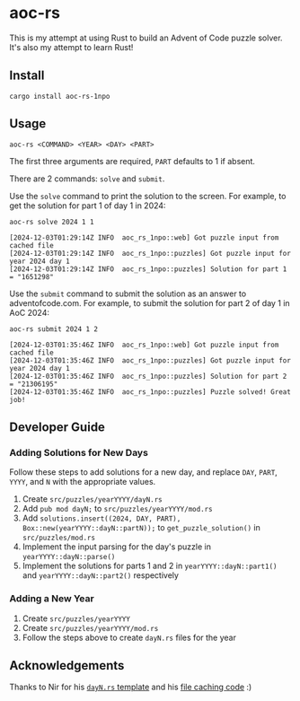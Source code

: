 # aoc-rs
This is my attempt at using Rust to build an Advent of Code puzzle solver. It's also my attempt to learn Rust!

## Install
```console
cargo install aoc-rs-1npo
```

## Usage
```console
aoc-rs <COMMAND> <YEAR> <DAY> <PART>
```

The first three arguments are required, `PART` defaults to 1 if absent.

There are 2 commands: `solve` and `submit`.

Use the `solve` command to print the solution to the screen. For example, to get the solution for part 1 of day 1 in 2024:

```console
aoc-rs solve 2024 1 1
```
```console
[2024-12-03T01:29:14Z INFO  aoc_rs_1npo::web] Got puzzle input from cached file
[2024-12-03T01:29:14Z INFO  aoc_rs_1npo::puzzles] Got puzzle input for year 2024 day 1
[2024-12-03T01:29:14Z INFO  aoc_rs_1npo::puzzles] Solution for part 1 = "1651298"
```

Use the `submit` command to submit the solution as an answer to adventofcode.com. For example, to submit the solution for part 2 of day 1 in AoC 2024:

```console
aoc-rs submit 2024 1 2
```
```console
[2024-12-03T01:35:46Z INFO  aoc_rs_1npo::web] Got puzzle input from cached file
[2024-12-03T01:35:46Z INFO  aoc_rs_1npo::puzzles] Got puzzle input for year 2024 day 1
[2024-12-03T01:35:46Z INFO  aoc_rs_1npo::puzzles] Solution for part 2 = "21306195"
[2024-12-03T01:35:46Z INFO  aoc_rs_1npo::puzzles] Puzzle solved! Great job!
```

## Developer Guide

### Adding Solutions for New Days
Follow these steps to add solutions for a new day, and replace `DAY`, `PART`, `YYYY`, and `N` with the appropriate values.

1. Create `src/puzzles/yearYYYY/dayN.rs`
2. Add `pub mod dayN;` to `src/puzzles/yearYYYY/mod.rs`
3. Add `solutions.insert((2024, DAY, PART), Box::new(yearYYYY::dayN::partN));` to `get_puzzle_solution()` in `src/puzzles/mod.rs` 
4. Implement the input parsing for the day's puzzle in `yearYYYY::dayN::parse()`
5. Implement the solutions for parts 1 and 2 in `yearYYYY::dayN::part1()` and `yearYYYY::dayN::part2()` respectively

### Adding a New Year
1. Create `src/puzzles/yearYYYY`
2. Create `src/puzzles/yearYYYY/mod.rs`
3. Follow the steps above to create `dayN.rs` files for the year

## Acknowledgements
Thanks to Nir for his [`dayN.rs` template](https://github.com/quicknir/advent_rust/blob/main/advent_2023/src/bin/template.rs) and his [file caching code](https://github.com/quicknir/advent_rust/blob/e514ea70c66cb7359c00dbd8de0c1afe425d8aec/utils/src/file_utils.rs) :)